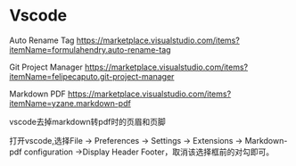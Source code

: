 # Vscode


Auto Rename Tag
https://marketplace.visualstudio.com/items?itemName=formulahendry.auto-rename-tag


Git Project Manager
https://marketplace.visualstudio.com/items?itemName=felipecaputo.git-project-manager


Markdown PDF
https://marketplace.visualstudio.com/items?itemName=yzane.markdown-pdf

vscode去掉markdown转pdf时的页眉和页脚

打开vscode,选择File -> Preferences -> Settings -> Extensions -> Markdown-pdf configuration ->Display Header Footer，取消该选择框前的对勾即可。
